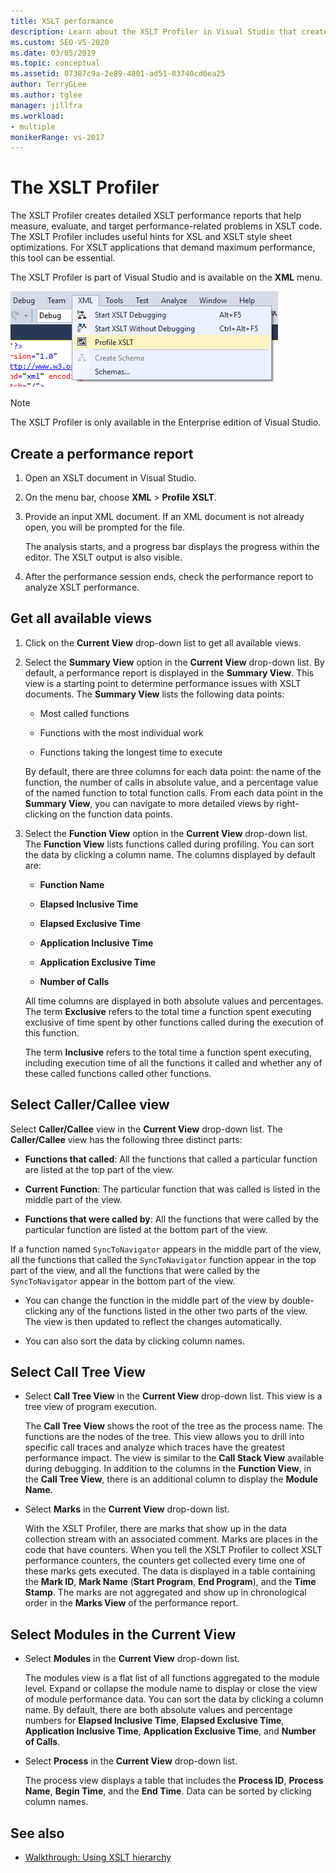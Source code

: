 ```yaml
---
title: XSLT performance
description: Learn about the XSLT Profiler in Visual Studio that creates detailed XSLT performance reports to help you optimize the performance of your XSLT code.
ms.custom: SEO-VS-2020
ms.date: 03/05/2019
ms.topic: conceptual
ms.assetid: 87387c9a-2e89-4801-ad51-83740cd6ea25
author: TerryGLee
ms.author: tglee
manager: jillfra
ms.workload:
- multiple
monikerRange: vs-2017
---
```

# The XSLT Profiler

The XSLT Profiler creates detailed XSLT performance reports that help measure, evaluate, and target performance-related problems in XSLT code. The XSLT Profiler includes useful hints for XSL and XSLT style sheet optimizations. For XSLT applications that demand maximum performance, this tool can be essential.

The XSLT Profiler is part of Visual Studio and is available on the **XML** menu.

![XSLT Profiler](../xml-tools/media/profile-xslt-menu.png)

> [!NOTE]
> The XSLT Profiler is only available in the Enterprise edition of Visual Studio.

## Create a performance report

1. Open an XSLT document in Visual Studio.

2. On the menu bar, choose **XML** > **Profile XSLT**.

3. Provide an input XML document. If an XML document is not already open, you will be prompted for the file.

   The analysis starts, and a progress bar displays the progress within the editor. The XSLT output is also visible.

4. After the performance session ends, check the performance report to analyze XSLT performance.

## Get all available views

1. Click on the **Current View** drop-down list to get all available views.

2. Select the **Summary View** option in the **Current View** drop-down list. By default, a performance report is displayed in the **Summary View**. This view is a starting point to determine performance issues with XSLT documents. The **Summary View** lists the following data points:

   - Most called functions

   - Functions with the most individual work

   - Functions taking the longest time to execute

   By default, there are three columns for each data point: the name of the function, the number of calls in absolute value, and a percentage value of the named function to total function calls. From each data point in the **Summary View**, you can navigate to more detailed views by right-clicking on the function data points.

3. Select the **Function View** option in the **Current View** drop-down list. The **Function View** lists functions called during profiling. You can sort the data by clicking a column name. The columns displayed by default are:

    - **Function Name**

    - **Elapsed Inclusive Time**

    - **Elapsed Exclusive Time**

    - **Application Inclusive Time**

    - **Application Exclusive Time**

    - **Number of Calls**

   All time columns are displayed in both absolute values and percentages. The term **Exclusive** refers to the total time a function spent executing exclusive of time spent by other functions called during the execution of this function.

   The term **Inclusive** refers to the total time a function spent executing, including execution time of all the functions it called and whether any of these called functions called other functions.

## Select Caller/Callee view

Select **Caller/Callee** view in the **Current View** drop-down list. The **Caller/Callee** view has the following three distinct parts:

- **Functions that called**: All the functions that called a particular function are listed at the top part of the view.

- **Current Function**: The particular function that was called is listed in the middle part of the view.

- **Functions that were called by**: All the functions that were called by the particular function are listed at the bottom part of the view.

If a function named `SyncToNavigator` appears in the middle part of the view, all the functions that called the `SyncToNavigator` function appear in the top part of the view, and all the functions that were called by the `SyncToNavigator` appear in the bottom part of the view.

- You can change the function in the middle part of the view by double-clicking any of the functions listed in the other two parts of the view. The view is then updated to reflect the changes automatically.

- You can also sort the data by clicking column names.

## Select Call Tree View

- Select **Call Tree View** in the **Current View** drop-down list. This view is a tree view of program execution.

   The **Call Tree View** shows the root of the tree as the process name. The functions are the nodes of the tree. This view allows you to drill into specific call traces and analyze which traces have the greatest performance impact. The view is similar to the **Call Stack View** available during debugging. In addition to the columns in the **Function View**, in the **Call Tree View**, there is an additional column to display the **Module Name**.

- Select **Marks** in the **Current View** drop-down list.

   With the XSLT Profiler, there are marks that show up in the data collection stream with an associated comment. Marks are places in the code that have counters. When you tell the XSLT Profiler to collect XSLT performance counters, the counters get collected every time one of these marks gets executed. The data is displayed in a table containing the **Mark ID**, **Mark Name** (**Start Program**, **End Program**), and the **Time Stamp**. The marks are not aggregated and show up in chronological order in the **Marks View** of the performance report.

## Select Modules in the Current View

- Select **Modules** in the **Current View** drop-down list.

   The modules view is a flat list of all functions aggregated to the module level. Expand or collapse the module name to display or close the view of module performance data. You can sort the data by clicking a column name. By default, there are both absolute values and percentage numbers for **Elapsed Inclusive Time**, **Elapsed Exclusive Time**, **Application Inclusive Time**, **Application Exclusive Time**, and **Number of Calls**.

- Select **Process** in the **Current View** drop-down list.

   The process view displays a table that includes the **Process ID**, **Process Name**, **Begin Time**, and the **End Time**. Data can be sorted by clicking column names.

## See also

- [Walkthrough: Using XSLT hierarchy](../xml-tools/walkthrough-using-xslt-hierarchy.md)
